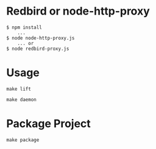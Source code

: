 # Redbird or node-http-proxy

```
$ npm install
	...
$ node node-http-proxy.js
	... or
$ node redbird-proxy.js
```

# Usage

```
make lift
```

```
make daemon
```

# Package Project

```
make package
```
